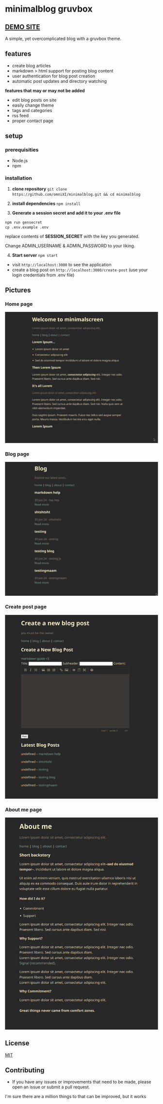 # minimalblog gruvbox
## [DEMO SITE](https://minimalscreen.com/)
A simple, yet overcomplicated blog with a gruvbox theme.

## features
- create blog articles
- markdown > html support for posting blog content
- user authentication for blog post creation
- automatic post updates and directory watching

**features that may or may not be added**
- edit blog posts on site
- easily change theme
- tags and categories
- rss feed
- proper contact page

## setup

### prerequisities

- Node.js
- npm

### installation

1. **clone repository**
`git clone https://github.com/omniXI/minimalblog.git && cd minimalblog`

2. **install dependencies**
`npm install`

3. **Generate a session secret and add it to your .env file**
```
npm run gensecret
cp .env.example .env
```
replace contents of **SESSION_SECRET** with the key you generated.

Change ADMIN_USERNAME & ADMIN_PASSWORD to your liking.

4. **Start server**
`npm start`

- visit `http://localhost:3000` to see the application
- create a blog post on `http://localhost:3000/create-post` (use your login credentials from .env file)

## Pictures

### Home page
![](https://raw.githubusercontent.com/omniXI/minimalblog/main/images/home.png)

### Blog page
![](https://raw.githubusercontent.com/omniXI/minimalblog/main/images/blog.png)

### Create post page
![](https://raw.githubusercontent.com/omniXI/minimalblog/main/images/create-post.png)

### About me page
![](https://raw.githubusercontent.com/omniXI/minimalblog/main/images/about.png)


## License

[MIT](https://choosealicense.com/licenses/mit/)

## Contributing
- If you have any issues or improvements that need to be made, please open an issue or submit a pull request.


I'm sure there are a million things to that can be improved, but it works

